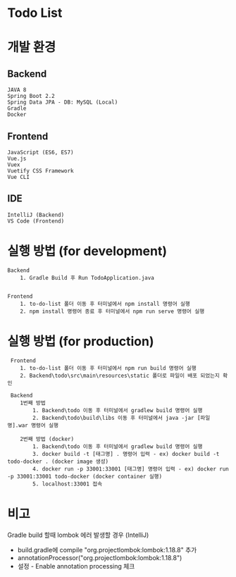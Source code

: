 # Todo List

# 개발 환경

## Backend
	JAVA 8
	Spring Boot 2.2
	Spring Data JPA - DB: MySQL (Local)
	Gradle
	Docker
	
## Frontend
	JavaScript (ES6, ES7)
	Vue.js
	Vuex
	Vuetify CSS Framework
	Vue CLI
	
## IDE
	IntelliJ (Backend)
	VS Code	(Frontend)
	

# 실행 방법 (for development)
	Backend
		1. Gradle Build 후 Run TodoApplication.java
	
	
	Frontend
		1. to-do-list 폴더 이동 후 터미널에서 npm install 명령어 실행
		2. npm install 명령어 종료 후 터미널에서 npm run serve 명령어 실행
		
		
# 실행 방법 (for production)
	 Frontend
		1. to-do-list 폴더 이동 후 터미널에서 npm run build 명령어 실행
		2. Backend\todo\src\main\resources\static 폴더로 파일이 배포 되었는지 확인
	 	
	 Backend
	 	1번째 방법
			1. Backend\todo 이동 후 터미널에서 gradlew build 명령어 실행
			2. Backend\todo\build\libs 이동 후 터미널에서 java -jar [파일명].war 명령어 실행
			 
		2번째 방법 (docker)
			1. Backend\todo 이동 후 터미널에서 gradlew build 명령어 실행
		    3. docker build -t [태그명] . 명령어 입력 - ex) docker build -t todo-docker . (docker image 생성)
			4. docker run -p 33001:33001 [태그명] 명령어 입력 - ex) docker run -p 33001:33001 todo-docker (docker container 실행)
			5. localhost:33001 접속
			


# 비고
 Gradle build 할때 lombok 에러 발생할 경우 (IntelliJ)
  - build.gradle에 compile "org.projectlombok:lombok:1.18.8" 추가
  - annotationProcessor("org.projectlombok:lombok:1.18.8")
  - 설정 - Enable annotation processing 체크
		

	
	

	
